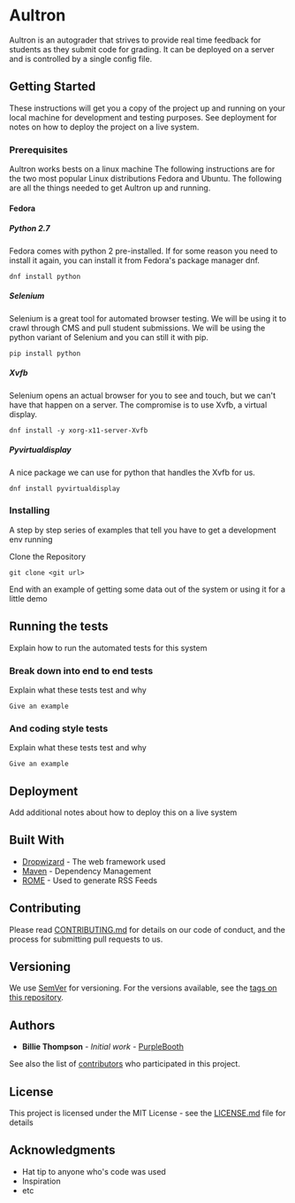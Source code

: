 # Aultron

Aultron is an autograder that strives to provide real time feedback for students as they submit code for grading. It can be deployed on a server and is controlled by a single config file.

## Getting Started

These instructions will get you a copy of the project up and running on your local machine for development and testing purposes. See deployment for notes on how to deploy the project on a live system.

### Prerequisites

Aultron works bests on a linux machine 
The following instructions are for the two most popular Linux distributions Fedora and Ubuntu. The following are all the things needed to get Aultron up and running.

#### Fedora

##### Python 2.7

Fedora comes with python 2 pre-installed. If for some reason you need to install it again, you can install it from Fedora's package manager dnf.

```
dnf install python
```

##### Selenium

Selenium is a great tool for automated browser testing. We will be using it to crawl through CMS and pull student submissions. We will be using the python variant of Selenium and you can still it with pip.

```
pip install python
```

##### Xvfb

Selenium opens an actual browser for you to see and touch, but we can't have that happen on a server. The compromise is to use Xvfb, a virtual display.

```
dnf install -y xorg-x11-server-Xvfb
```

##### Pyvirtualdisplay

A nice package we can use for python that handles the Xvfb for us.

```
dnf install pyvirtualdisplay
```

### Installing

A step by step series of examples that tell you have to get a development env running

Clone the Repository

```
git clone <git url>
```

End with an example of getting some data out of the system or using it for a little demo

## Running the tests

Explain how to run the automated tests for this system

### Break down into end to end tests

Explain what these tests test and why

```
Give an example
```

### And coding style tests

Explain what these tests test and why

```
Give an example
```

## Deployment

Add additional notes about how to deploy this on a live system

## Built With

* [Dropwizard](http://www.dropwizard.io/1.0.2/docs/) - The web framework used
* [Maven](https://maven.apache.org/) - Dependency Management
* [ROME](https://rometools.github.io/rome/) - Used to generate RSS Feeds

## Contributing

Please read [CONTRIBUTING.md](https://gist.github.com/PurpleBooth/b24679402957c63ec426) for details on our code of conduct, and the process for submitting pull requests to us.

## Versioning

We use [SemVer](http://semver.org/) for versioning. For the versions available, see the [tags on this repository](https://github.com/your/project/tags). 

## Authors

* **Billie Thompson** - *Initial work* - [PurpleBooth](https://github.com/PurpleBooth)

See also the list of [contributors](https://github.com/your/project/contributors) who participated in this project.

## License

This project is licensed under the MIT License - see the [LICENSE.md](LICENSE.md) file for details

## Acknowledgments

* Hat tip to anyone who's code was used
* Inspiration
* etc
